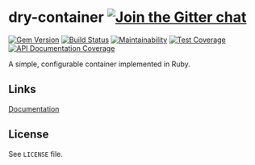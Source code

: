 [gitter]: https://gitter.im/dry-rb/chat
[gem]: https://rubygems.org/gems/dry-container
[travis]: https://travis-ci.org/dry-rb/dry-container
[maintainability]: https://codeclimate.com/github/dry-rb/dry-container/maintainability
[test_coverage]: https://codeclimate.com/github/dry-rb/dry-container/test_coverage
[inch]: http://inch-ci.org/github/dry-rb/dry-container

# dry-container [![Join the Gitter chat](https://badges.gitter.im/Join%20Chat.svg)][gitter]

[![Gem Version](https://img.shields.io/gem/v/dry-container.svg)][gem]
[![Build Status](https://img.shields.io/travis/dry-rb/dry-container.svg)][travis]
[![Maintainability](https://api.codeclimate.com/v1/badges/97faf9446cb5811100e7/maintainability)][maintainability]
[![Test Coverage](https://api.codeclimate.com/v1/badges/97faf9446cb5811100e7/test_coverage)][test_coverage]
[![API Documentation Coverage](http://inch-ci.org/github/dry-rb/dry-container.svg)][inch]

A simple, configurable container implemented in Ruby.

## Links

[Documentation](http://dry-rb.org/gems/dry-container/)

## License

See `LICENSE` file.
